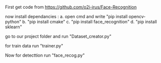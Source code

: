 First get code from https://github.com/o2i-irus/Face-Recognition

now install dependancies :
	a. open cmd and write "pip install opencv-python"
	b. "pip install cmake"
	c. "pip install face_recognition"
	d. "pip install sklearn"

go to our project folder and run "Dataset_creator.py"

for train data run "trainer.py"

Now for detecttion run "face_recog.py"
